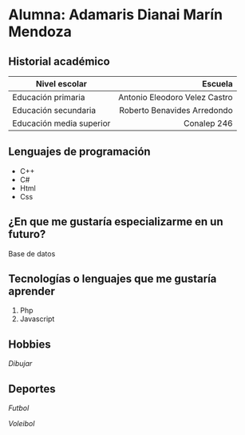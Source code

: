 # **Alumna: Adamaris Dianai Marín Mendoza**

## **Historial académico**

| Nivel escolar | Escuela | 
| ------------------ | ----------------------------: |
| Educación primaria | Antonio Eleodoro Velez Castro | 
| Educación secundaria | Roberto Benavides Arredondo |
| Educación media superior | Conalep 246 |

## **Lenguajes de programación** 
 * C++
 * C#
 * Html
 * Css

## **¿En que me gustaría especializarme en un futuro?** 
Base de datos

 ## **Tecnologías o lenguajes que me gustaría aprender**
 1. Php
 2. Javascript

 ## **Hobbies**  
 *Dibujar*

 ## **Deportes**
 *Futbol*
 
 *Voleibol*
